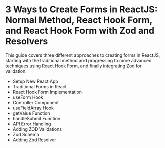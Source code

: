 # 3 Ways to Create Forms in ReactJS: Normal Method, React Hook Form, and React Hook Form with Zod and Resolvers

This guide covers three different approaches to creating forms in ReactJS, starting with the traditional method and progressing to more advanced techniques using React Hook Form, and finally integrating Zod for validation.

- Setup New React App
- Traditional Forms in React
- React Hook Form Implementation
- useForm Hook
- Controller Component
- useFieldArray Hook
- getValue Function
- handleSubmit Function
- API Error Handling
- Adding ZOD Validations
- Zod Schema
- Adding Zod Resolver
